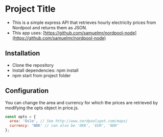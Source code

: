 # Project Title

- This is a simple express API that retrieves hourly electricity prices from Nordpool and returns them as JSON.
- This app uses: [https://github.com/samuelmr/nordpool-node](https://github.com/samuelmr/nordpool-node)

## Installation

- Clone the repository
- Install dependencies: npm install
- npm start from project folder

## Configuration
You can change the area and currency for which the prices are retrieved by modifying the opts object in price.js.

```js 
const opts = {
  area: 'Oslo', // See http://www.nordpoolspot.com/maps/
  currency: 'NOK' // can also be 'DKK', 'EUR', 'NOK'
};
```